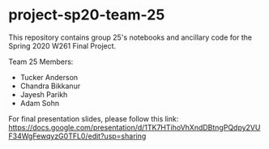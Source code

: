 # project-sp20-team-25

This repository contains group 25's notebooks and ancillary code for the Spring 2020 W261 Final Project.

Team 25 Members:
+ Tucker Anderson 
+ Chandra Bikkanur
+ Jayesh Parikh
+ Adam Sohn

For final presentation slides, please follow this link:
https://docs.google.com/presentation/d/1TK7HTihoVhXndDBtngPQdpy2VUF34WgFewqyzG0TFL0/edit?usp=sharing
